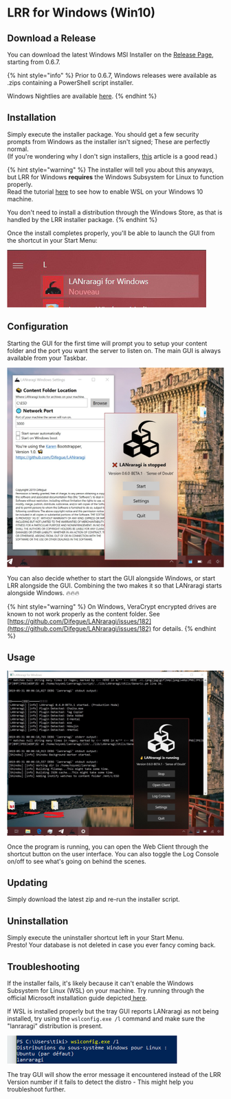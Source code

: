 # LRR for Windows \(Win10\)

## Download a Release

You can download the latest Windows MSI Installer on the [Release Page](https://github.com/Difegue/LANraragi/releases), starting from 0.6.7.

{% hint style="info" %}
Prior to 0.6.7, Windows releases were available as .zips containing a PowerShell script installer.

Windows Nightlies are available [here](https://mega.nz/#F!rHZynKpZ!ZXlwMam4t8VtYjOiHPONsQ).
{% endhint %}

## Installation

Simply execute the installer package. You should get a few security prompts from Windows as the installer isn't signed; These are perfectly normal.  
\(If you're wondering why I don't sign installers, [this](https://gaby.dev/posts/code-signing) article is a good read.\)

{% hint style="warning" %}
The installer will tell you about this anyways, but LRR for Windows **requires** the Windows Subsystem for Linux to function properly.  
Read the tutorial [here](https://code.visualstudio.com/remote-tutorials/wsl/enable-wsl) to see how to enable WSL on your Windows 10 machine.

You don't need to install a distribution through the Windows Store, as that is handled by the LRR installer package.
{% endhint %}

Once the install completes properly, you'll be able to launch the GUI from the shortcut in your Start Menu:

![](../.gitbook/assets/karen-startmenu%20%281%29.png)

## Configuration

Starting the GUI for the first time will prompt you to setup your content folder and the port you want the server to listen on. The main GUI is always available from your Taskbar.

![Tray GUI and Settings Window](../.gitbook/assets/karen-light%20%281%29.jpg)

You can also decide whether to start the GUI alongside Windows, or start LRR alongside the GUI. Combining the two makes it so that LANraragi starts alongside Windows. 🔥🔥🔥

{% hint style="warning" %}
On Windows, VeraCrypt encrypted drives are known to not work properly as the content folder. See [https://github.com/Difegue/LANraragi/issues/182](https://github.com/Difegue/LANraragi/issues/182) for details.
{% endhint %}

## Usage

![Tray GUI and Log Console. Check that Dark Theme tho &#x1F431;&#x200D;&#x1F453;](../.gitbook/assets/karen-dark%20%281%29.jpg)

Once the program is running, you can open the Web Client through the shortcut button on the user interface. You can also toggle the Log Console on/off to see what's going on behind the scenes.

## Updating

Simply download the latest zip and re-run the installer script.

## Uninstallation

Simply execute the uninstaller shortcut left in your Start Menu.  
Presto! Your database is not deleted in case you ever fancy coming back.

## Troubleshooting

If the installer fails, it's likely because it can't enable the Windows Subsystem for Linux \(WSL\) on your machine. Try running through the official Microsoft installation guide depicted[ here](https://docs.microsoft.com/en-us/windows/wsl/install-win10).

If WSL is installed properly but the tray GUI reports LANraragi as not being installed, try using the `wslconfig.exe /l` command and make sure the "lanraragi" distribution is present.

![](../.gitbook/assets/karen-distro.png)

The tray GUI will show the error message it encountered instead of the LRR Version number if it fails to detect the distro - This might help you troubleshoot further.

